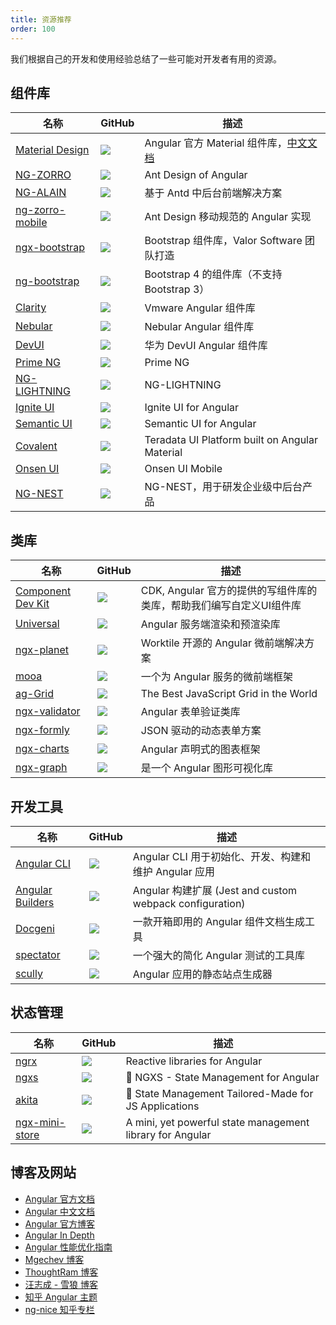 ```yaml
---
title: 资源推荐
order: 100
---
```


我们根据自己的开发和使用经验总结了一些可能对开发者有用的资源。

## 组件库


名称| GitHub|描述 
---| --- | --- 
[Material Design](https://material.angular.io)| [![](https://img.shields.io/github/stars/angular/components?style=social)](https://github.com/angular/components) |Angular 官方 Material 组件库，[中文文档](https://material.angular.cn)
[NG-ZORRO](https://ng.ant.design)| [![](https://img.shields.io/github/stars/NG-ZORRO/ng-zorro-antd?style=social)](https://github.com/NG-ZORRO/ng-zorro-antd) | Ant Design of Angular 
[NG-ALAIN](http://ng-alain.com)| [![](https://img.shields.io/github/stars/ng-alain/ng-alain?style=social)](https://github.com/ng-alain/ng-alain) | 基于 Antd 中后台前端解决方案
[ng-zorro-mobile](https://ng.mobile.ant.design/#/docs/introduce/zh)| [![](https://img.shields.io/github/stars/NG-ZORRO/ng-zorro-antd-mobile?style=social)](https://github.com/NG-ZORRO/ng-zorro-antd-mobile) | Ant Design 移动规范的 Angular 实现
[ngx-bootstrap](https://valor-software.com/ngx-bootstrap)| [![](https://img.shields.io/github/stars/valor-software/ngx-bootstrap?style=social)](https://github.com/valor-software/ngx-bootstrap) | Bootstrap 组件库，Valor Software 团队打造
[ng-bootstrap](https://ng-bootstrap.github.io)| [![](https://img.shields.io/github/stars/ng-bootstrap/ng-bootstrap?style=social)](https://github.com/ng-bootstrap/ng-bootstrap) | Bootstrap 4 的组件库（不支持 Bootstrap 3）
[Clarity](https://clarity.design)| [![](https://img.shields.io/github/stars/vmware/clarity?style=social)](https://github.com/vmware/clarity) | Vmware Angular 组件库
[Nebular](https://akveo.github.io/nebular)| [![](https://img.shields.io/github/stars/akveo/nebular?style=social)](https://github.com/akveo/nebular) | Nebular Angular 组件库
[DevUI](https://devui.design/)| [![](https://img.shields.io/github/stars/DevCloudFE/ng-devui?style=social)](https://github.com/DevCloudFE/ng-devui) | 华为 DevUI Angular 组件库
[Prime NG](https://www.primefaces.org/primeng/)| [![](https://img.shields.io/github/stars/primefaces/primeng?style=social)](https://github.com/primefaces/primeng) | Prime NG
[NG-LIGHTNING](https://ng-lightning.github.io/ng-lightning)| [![](https://img.shields.io/github/stars/ng-lightning/ng-lightning?style=social)](https://github.com/ng-lightning/ng-lightning) | NG-LIGHTNING
[Ignite UI](https://www.infragistics.com/products/ignite-ui-angular/angular/)| [![](https://img.shields.io/github/stars/IgniteUI/igniteui-angular?style=social)](https://github.com/IgniteUI/igniteui-angular) | Ignite UI for Angular
[Semantic UI](https://ng-semantic.herokuapp.com/#/)| [![](https://img.shields.io/github/stars/vladotesanovic/ngSemantic?style=social)](https://github.com/vladotesanovic/ngSemantic) | Semantic UI for Angular
[Covalent](https://teradata.github.io/covalent)| [![](https://img.shields.io/github/stars/teradata/covalent?style=social)](https://github.com/teradata/covalent) | Teradata UI Platform built on Angular Material
[Onsen UI](https://onsen.io/v2/api/angular2/)| [![](https://img.shields.io/github/stars/OnsenUI/OnsenUI?style=social)](https://github.com/OnsenUI/OnsenUI) | Onsen UI Mobile
[NG-NEST](https://ngnest.com/index/docs/ng-nest)| [![](https://img.shields.io/github/stars/NG-NEST/ng-nest?style=social)](https://github.com/NG-NEST/ng-nest) | NG-NEST，用于研发企业级中后台产品

## 类库

名称| GitHub|描述 
---| --- | --- 
[Component Dev Kit]([https://material.angular.io/cdk)| [![](https://img.shields.io/github/stars/angular/components?style=social)](https://github.com/angular/components) | CDK, Angular 官方的提供的写组件库的类库，帮助我们编写自定义UI组件库
[Universal]([https://angular.io/guide/universal)| [![](https://img.shields.io/github/stars/angular/universal?style=social)](https://github.com/angular/universal) | Angular 服务端渲染和预渲染库
[ngx-planet](http://planet.ngnice.com/)| [![](https://img.shields.io/github/stars/worktile/ngx-planet?style=social)](https://github.com/worktile/ngx-planet) | Worktile 开源的 Angular 微前端解决方案
[mooa](https://github.com/phodal/mooa)| [![](https://img.shields.io/github/stars/phodal/mooa?style=social)](https://github.com/phodal/mooa) | 一个为 Angular 服务的微前端框架
[ag-Grid](https://ag-grid.com/)| [![](https://img.shields.io/github/stars/ag-grid/ag-grid?style=social)](https://github.com/ag-grid/ag-grid) | The Best JavaScript Grid in the World
[ngx-validator](https://why520crazy.github.io/ngx-validator/index.html)| [![](https://img.shields.io/github/stars/why520crazy/ngx-validator?style=social)](https://github.com/why520crazy/ngx-validator) | Angular 表单验证类库
[ngx-formly](https://formly.dev/)| [![](https://img.shields.io/github/stars/ngx-formly/ngx-formly?style=social)](https://github.com/ngx-formly/ngx-formly) | JSON 驱动的动态表单方案
[ngx-charts](https://swimlane.github.io/ngx-charts)| [![](https://img.shields.io/github/stars/swimlane/ngx-charts?style=social)](https://github.com/swimlane/ngx-charts) | Angular 声明式的图表框架
[ngx-graph](https://swimlane.github.io/ngx-graph/)| [![](https://img.shields.io/github/stars/swimlane/ngx-graph?style=social)](https://github.com/swimlane/ngx-graph) | 是一个 Angular 图形可视化库


## 开发工具

名称| GitHub|描述 
---| --- | --- 
[Angular CLI](https://cli.angular.io/)| [![](https://img.shields.io/github/stars/angular/angular-cli?style=social)](https://github.com/angular/angular-cli) | Angular CLI 用于初始化、开发、构建和维护 Angular 应用
[Angular Builders](https://github.com/just-jeb/angular-builders)| [![](https://img.shields.io/github/stars/just-jeb/angular-builders?style=social)](https://github.com/just-jeb/angular-builders) | Angular 构建扩展 (Jest and custom webpack configuration)
[Docgeni](https://github.com/docgeni/docgeni)| [![](https://img.shields.io/github/stars/docgeni/docgeni?style=social)](https://github.com/docgeni/docgeni) | 一款开箱即用的 Angular 组件文档生成工具
[spectator](https://github.com/ngneat/spectator)| [![](https://img.shields.io/github/stars/ngneat/spectator?style=social)](https://github.com/ngneat/spectator) | 一个强大的简化 Angular 测试的工具库
[scully](https://scully.io/)| [![](https://img.shields.io/github/stars/scullyio/scully?style=social)](https://github.com/scullyio/scully) | Angular 应用的静态站点生成器

## 状态管理

名称| GitHub|描述 
---| --- | --- 
[ngrx](https://ngrx.io/)| [![](https://img.shields.io/github/stars/ngrx/platform?style=social)](https://github.com/ngrx/platform) | Reactive libraries for Angular
[ngxs](https://www.ngxs.io/)| [![](https://img.shields.io/github/stars/ngxs/store?style=social)](https://github.com/ngxs/store) | 🚀 NGXS - State Management for Angular
[akita](https://netbasal.gitbook.io/akita/)| [![](https://img.shields.io/github/stars/datorama/akita?style=social)](https://github.com/datorama/akita) | 🚀 State Management Tailored-Made for JS Applications
[ngx-mini-store](https://github.com/why520crazy/ngx-mini-store)| [![](https://img.shields.io/github/stars/why520crazy/ngx-mini-store?style=social)](https://github.com/why520crazy/ngx-mini-store) | A mini, yet powerful state management library for Angular


## 博客及网站

- [Angular 官方文档](https://angular.io/)
- [Angular 中文文档](https://angular.cn/)
- [Angular 官方博客](https://blog.angular.io/)
- [Angular In Depth](https://indepth.dev/)
- [Angular 性能优化指南](https://web.dev/angular/#fast)
- [Mgechev 博客](https://blog.mgechev.com/)
- [ThoughtRam 博客](https://blog.thoughtram.io/)
- [汪志成 - 雪狼 博客](https://blog.wangke.io)
- [知乎 Angular 主题](https://www.zhihu.com/topic/20015467/hot)
- [ng-nice 知乎专栏](https://zhuanlan.zhihu.com/ng-nice)
